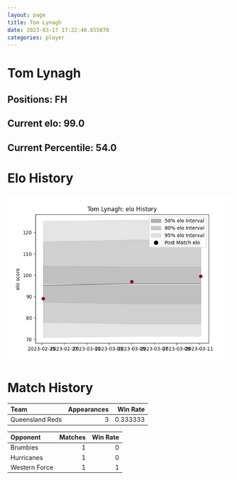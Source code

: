 ```yaml
---  
layout: page  
title: Tom Lynagh  
date: 2023-03-17 17:22:48.655070  
categories: player  
---
```

# Tom Lynagh

## Positions: FH

## Current elo: 99.0

## Current Percentile: 54.0

# Elo History


![elo history](history_TomLynagh.png)
# Match History


| Team            |   Appearances |   Win Rate |
|:----------------|--------------:|-----------:|
| Queensland Reds |             3 |   0.333333 |

| Opponent      |   Matches |   Win Rate |
|:--------------|----------:|-----------:|
| Brumbies      |         1 |          0 |
| Hurricanes    |         1 |          0 |
| Western Force |         1 |          1 |
